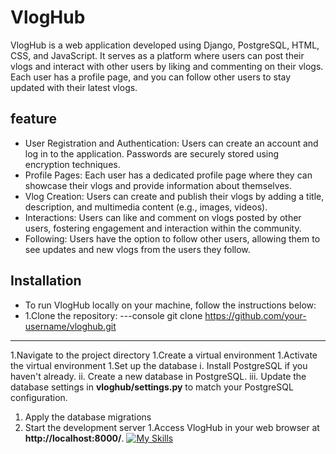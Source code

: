  #  VlogHub
VlogHub is a web application developed using Django, PostgreSQL, HTML, CSS, and JavaScript. It serves as a platform where users can post their vlogs and interact with other users by liking and commenting on their vlogs. Each user has a profile page, and you can follow other users to stay updated with their latest vlogs.
## feature 
* User Registration and Authentication: Users can create an account and log in to the application. Passwords are securely stored using encryption techniques.
* Profile Pages: Each user has a dedicated profile page where they can showcase their vlogs and provide information about themselves.
* Vlog Creation: Users can create and publish their vlogs by adding a title, description, and multimedia content (e.g., images, videos).
* Interactions: Users can like and comment on vlogs posted by other users, fostering engagement and interaction within the community.
* Following: Users have the option to follow other users, allowing them to see updates and new vlogs from the users they follow.
## Installation
* To run VlogHub locally on your machine, follow the instructions below:
* 1.Clone the repository:
---console
         git clone https://github.com/your-username/vloghub.git
---
1.Navigate to the project directory
1.Create a virtual environment
1.Activate the virtual environment
1.Set up the database
  i. Install PostgreSQL if you haven't already.
  ii. Create a new database in PostgreSQL.
  iii. Update the database settings in **vloghub/settings.py** to match your PostgreSQL configuration.
1. Apply the database migrations
1. Start the development server
1.Access VlogHub in your web browser at **http://localhost:8000/**.
[![My Skills](https://skills.thijs.gg/icons?i=py,postgres,html,css&theme=light)](https://skills.thijs.gg)
